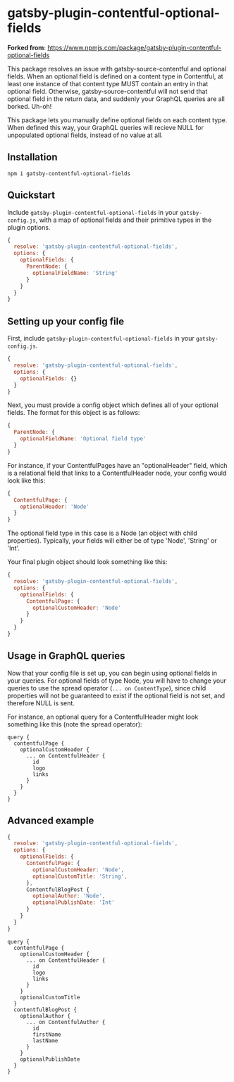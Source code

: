 # gatsby-plugin-contentful-optional-fields

**Forked from**: https://www.npmjs.com/package/gatsby-plugin-contentful-optional-fields

This package resolves an issue with gatsby-source-contentful and optional fields. When an optional field is defined on a content type in Contentful, at least one instance of that content type MUST contain an entry in that optional field. Otherwise, gatsby-source-contentful will not send that optional field in the return data, and suddenly your GraphQL queries are all borked. Uh-oh!

This package lets you manually define optional fields on each content type. When defined this way, your GraphQL queries will recieve NULL for unpopulated optional fields, instead of no value at all.

## Installation

`npm i gatsby-contentful-optional-fields`

## Quickstart

Include `gatsby-plugin-contentful-optional-fields` in your `gatsby-config.js`, with a map of optional fields and their primitive types in the plugin options.

```js
{
  resolve: 'gatsby-plugin-contentful-optional-fields',
  options: {
    optionalFields: {
      ParentNode: {
        optionalFieldName: 'String'
      }
    }
  }
}
```

## Setting up your config file

First, include `gatsby-plugin-contentful-optional-fields` in your `gatsby-config.js`.

```js
{
  resolve: 'gatsby-plugin-contentful-optional-fields',
  options: {
    optionalFields: {}
  }
}
```

Next, you must provide a config object which defines all of your optional fields. The format for this object is as follows:

```js
{
  ParentNode: {
    optionalFieldName: 'Optional field type'
  }
}
```

For instance, if your ContentfulPages have an "optionalHeader" field, which is a relational field that links to a ContentfulHeader node, your config would look like this:

```js
{
  ContentfulPage: {
    optionalHeader: 'Node'
  }
}
```

The optional field type in this case is a Node (an object with child properties). Typically, your fields will either be of type 'Node', 'String' or 'Int'.

Your final plugin object should look something like this:

```js
{
  resolve: 'gatsby-plugin-contentful-optional-fields',
  options: {
    optionalFields: {
      ContentfulPage: {
        optionalCustomHeader: 'Node'
      }
    }
  }
}
```

## Usage in GraphQL queries

Now that your config file is set up, you can begin using optional fields in your queries. For optional fields of type Node, you will have to change your queries to use the spread operator (`... on ContentType`), since child properties will not be guaranteed to exist if the optional field is not set, and therefore NULL is sent.

For instance, an optional query for a ContentfulHeader might look something like this (note the spread operator):

```
query {
  contentfulPage {
    optionalCustomHeader {
      ... on ContentfulHeader {
        id
        logo
        links
      }
    }
  }
}
```

## Advanced example

```js
{
  resolve: 'gatsby-plugin-contentful-optional-fields',
  options: {
    optionalFields: {
      ContentfulPage: {
        optionalCustomHeader: 'Node',
        optionalCustomTitle: 'String',
      },
      ContentfulBlogPost {
        optionalAuthor: 'Node',
        optionalPublishDate: 'Int'
      }
    }
  }
}
```

```
query {
  contentfulPage {
    optionalCustomHeader {
      ... on ContentfulHeader {
        id
        logo
        links
      }
    }
    optionalCustomTitle
  }
  contentfulBlogPost {
    optionalAuthor {
      ... on ContentfulAuthor {
        id
        firstName
        lastName
      }
    }
    optionalPublishDate
  }
}
```